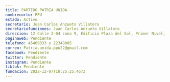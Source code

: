 ```yaml
---
title: PARTIDO PATRIA UNIDA
nombrecorto: PPU
estado: Activo
secretario: Juan Carlos Anzueto Villatoro
secretariofunciones: Juan Carlos Anzueto Villatoro
direccion: 12 Calle 2-04 zona 9, Edificio Plaza del Sol, Primer Nivel, Oficina 24 ciudad
paginaweb: Pendiente
telefono: 45469333 y 22348005
correo: Patria.unida.ppu22@gmail.com
facebook: Pendiente
twitter: Pendiente
instagram: Pendiente
tiktok: Pendiente
fundacion: 2022-12-07T18:25:25.467Z
---
```

